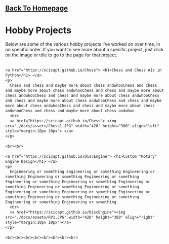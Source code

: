 <html>
<body>

  <h2>
    <a href="https://scicapt.github.io/"> Back To Homepage </a>
  </h2>
  
  <div>
    <h1>Hobby Projects</h1>
    <p>
      Below are some of the various hobby projects I've worked on over time, in no specific order. If you want to see more about a specific project, just click on the image or title to go to the page for that project.
      <br><br>
    </p>
    
    <a href="https://scicapt.github.io/Chess"> <h1>Chess and Chess AIs in Python</h1> </a>
    <p>
      Chess and chess and maybe more about chess andwhooChess and chess and maybe more about chess andwhooChess and chess and maybe more about chess andwhooChess and chess and maybe more about chess andwhooChess and chess and maybe more about chess andwhooChess and chess and maybe more about chess andwhooChess and chess and maybe more about chess andwhooChess and chess and maybe more about chess andwhoo
      <br>
      <a href="https://scicapt.github.io/Chess"> <img src="./docs/assets/Chess1.JPG" width="420" height="380" align="left" style="margin:10px 10px"> </a>
    </p>
    
    <br><br>
    
    <a href="https://scicapt.github.io/DiscEngine"> <h1>Custom "Rotary" Engine Design</h1> </a>
    <p>
      Engineering or something Engineering or something Engineering or something Engineering or something Engineering or something Engineering or something Engineering or something Engineering or something Engineering or something Engineering or something Engineering or something Engineering or something Engineering or something Engineering or something Engineering or something Engineering or something Engineering or something 
      <br>
      <a href="https://scicapt.github.io/DiscEngine"><img src="./docs/assets/RV1.JPG" width="420" height="380" align="right" style="margin:10px 10px"></a>
    </p>
    
    <br><br><br><br><br><br><br><br>

